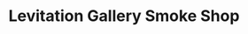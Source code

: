 ---
title: "Levitation Gallery Smoke Shop"
url: /seekonk/levitation-gallery-smoke-shop/
shop: shop
---